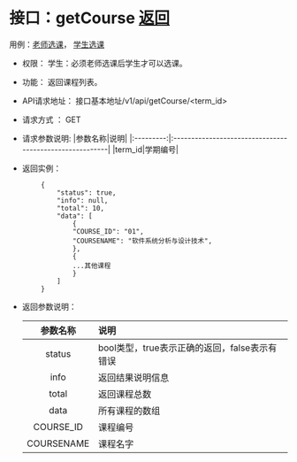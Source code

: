 # 接口：getCourse  [返回](../README.md)
用例：[老师选课](../example/老师选课.md)， [学生选课](../example/学生选课.md)

- 权限：
    学生：必须老师选课后学生才可以选课。

- 功能：
    返回课程列表。

- API请求地址：
   接口基本地址/v1/api/getCourse/<term_id>

- 请求方式 ：
    GET

- 请求参数说明:
  |参数名称|说明|
  |:---------:|:--------------------------------------------------------|
  |term_id|学期编号|
- 返回实例：
```
        {
            "status": true,
            "info": null,
            "total": 10,
            "data": [
                {
                "COURSE_ID": "01",
                "COURSENAME": "软件系统分析与设计技术",
                },
                {
                ...其他课程
                }
            ]
        }
```
- 返回参数说明：

  |参数名称|说明|
  |:---------:|:--------------------------------------------------------|
  |status|bool类型，true表示正确的返回，false表示有错误|
  |info|返回结果说明信息|
  |total|返回课程总数|
  |data|所有课程的数组|
  |COURSE_ID|课程编号|
  |COURSENAME|课程名字|